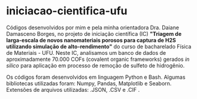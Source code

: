 # iniciacao-cientifica-ufu

Códigos desenvolvidos por mim e pela minha orientadora Dra. Daiane Damasceno Borges, no projeto de iniciação científica (IC) **"Triagem de larga-escala de novos nanomateriais porosos para captura de H2S utilizando simulação de alto-rendimento"** do curso de bacharelado Física de Materiais - UFU. Neste IC, analisamos um banco de dados de aproximadamente 70.000 COFs (covalent organic frameworks) gerados *in silico* para aplicação em processo de remoção de sulfeto de hidrogênio.

Os códigos foram desenvolvidos em linguagem Python e Bash. Algumas bibliotecas utilizadas foram: Numpy, Pandas, Matplotlib e Seaborn. Extensões de arquivos utilizadas: .JSON, .CSV e .CIF .
